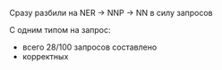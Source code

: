 Сразу разбили на NER -> NNP -> NN в силу запросов

С одним типом на запрос:
* всего 28/100 запросов составлено
* корректных
